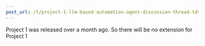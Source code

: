 ```yaml
---
post_url: /t/project-1-llm-based-automation-agent-discussion-thread-tds-jan-2025/164277/74
---
```

Project 1 was released over a month ago. So there will be no extension for Project 1